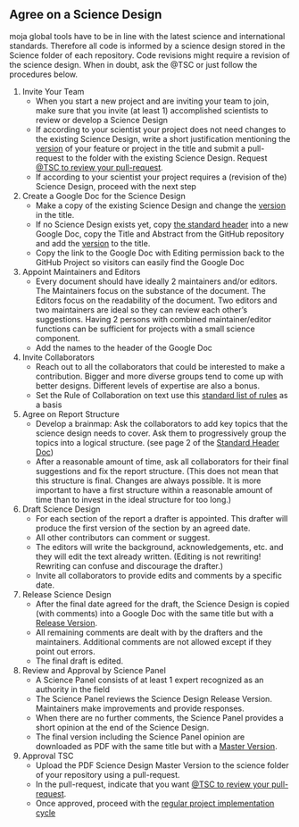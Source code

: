 ## Agree on a Science Design  

moja global tools have to be in line with the latest science and international standards. Therefore all code is informed by a science design stored in the Science folder of each repository. Code revisions might require a revision of the science design. When in doubt, ask the @TSC or just follow the procedures below.

1. Invite Your Team
    * When you start a new project and are inviting your team to join, make sure that you invite (at least 1) accomplished scientists to review or develop a Science Design
    * If according to your scientist your project does not need changes to the existing Science Design, write a short justification mentioning the [version](https://github.com/moja-global/.github/blob/master/Contributing/How-to-Assign-a-Version.md) of your feature or project in the title and submit a pull-request to the folder with the existing Science Design. Request [@TSC to review your pull-request](https://help.github.com/en/articles/requesting-a-pull-request-review).  
    * If according to your scientist your project requires a (revision of the) Science Design, proceed with the next step
1. Create a Google Doc for the Science Design
    * Make a copy of the existing Science Design and change the [version](https://github.com/moja-global/.github/blob/master/Contributing/How-to-Assign-a-Version.md) in the title.  
    * If no Science Design exists yet, copy [the standard header](https://docs.google.com/document/d/1feo9G91bbjth9RZ4606Rag4tAdRxuYpfnlWecs-gbbY/edit?usp=sharing) into a new Google Doc, copy the Title and Abstract from the GitHub repository and add the [version](https://github.com/moja-global/.github/blob/master/Contributing/How-to-Assign-a-Version.md) to the title.
    * Copy the link to the Google Doc with Editing permission back to the GitHub Project so visitors can easily find the Google Doc
1. Appoint Maintainers and Editors
    * Every document should have ideally 2 maintainers and/or editors. The Maintainers focus on the substance of the document. The Editors focus on the readability of the document. Two editors and two maintainers are ideal so they can review each other’s suggestions. Having 2 persons with combined maintainer/editor functions can be sufficient for projects with a small science component.
    * Add the names to the header of the Google Doc
1. Invite Collaborators
    * Reach out to all the collaborators that could be interested to make a contribution. Bigger and more diverse groups tend to come up with better designs. Different levels of expertise are also a bonus.  
    * Set the Rule of Collaboration on text use this [standard list of rules](https://github.com/moja-global/.github/blob/master/Governance/Standard-Rules-for-Collab-on-Text.md) as a basis
1. Agree on Report Structure
    * Develop a brainmap: Ask the collaborators to add key topics that the science design needs to cover. Ask them to progressively group the topics into a logical structure. (see page 2 of the [Standard Header Doc](https://docs.google.com/document/d/1feo9G91bbjth9RZ4606Rag4tAdRxuYpfnlWecs-gbbY/edit?usp=sharing))
    * After a reasonable amount of time, ask all collaborators for their final suggestions and fix the report structure. (This does not mean that this structure is final. Changes are always possible. It is more important to have a first structure within a reasonable amount of time than to invest in the ideal structure for too long.)
1. Draft Science Design
    * For each section of the report a drafter is appointed. This drafter will produce the first version of the section by an agreed date. 
    * All other contributors can comment or suggest.
    * The editors will write the background, acknowledgements, etc. and they will edit the text already written. (Editing is not rewriting! Rewriting can confuse and discourage the drafter.)
    * Invite all collaborators to provide edits and comments by a specific date. 
1. Release Science Design
    * After the final date agreed for the draft, the Science Design is copied (with comments) into a Google Doc with the same title but with a [Release Version](https://github.com/moja-global/.github/blob/master/Contributing/How-to-Assign-a-Version.md).
    * All remaining comments are dealt with by the drafters and the maintainers. Additional comments are not allowed except if they point out errors.
    * The final draft is edited. 
1. Review and Approval by Science Panel
    * A Science Panel consists of at least 1 expert recognized as an authority in the field
    * The Science Panel reviews the Science Design Release Version. Maintainers make improvements and provide responses. 
    * When there are no further comments, the Science Panel provides a short opinion at the end of the Science Design.
    * The final version including the Science Panel opinion are downloaded as PDF with the same title but with a [Master Version](https://github.com/moja-global/.github/blob/master/Contributing/How-to-Assign-a-Version.md).
1. Approval TSC
    * Upload the PDF Science Design Master Version to the science folder of your repository using a pull-request. 
    * In the pull-request, indicate that you want [@TSC to review your pull-request](https://help.github.com/en/articles/requesting-a-pull-request-review).
    * Once approved, proceed with the [regular project implementation cycle](https://github.com/moja-global/.github/blob/master/Contributing/How-to-Implement-a-Project.md)
    
